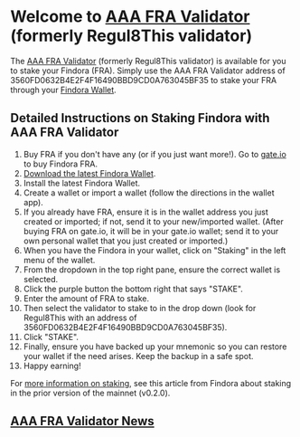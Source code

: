 # Welcome to [AAA FRA Validator](https://findorascan.io/node?node=3560FD0632B4E2F4F16490BBD9CD0A763045BF35) (formerly Regul8This validator)

The [AAA FRA Validator](https://findorascan.io/node?node=3560FD0632B4E2F4F16490BBD9CD0A763045BF35) (formerly Regul8This validator) is available for you to stake your Findora (FRA). Simply use the AAA FRA Validator address of 3560FD0632B4E2F4F16490BBD9CD0A763045BF35 to stake your FRA through your [Findora Wallet](https://wallet.findora.org/).

## Detailed Instructions on Staking Findora with AAA FRA Validator
1. Buy FRA if you don't have any (or if you just want more!). Go to [gate.io](https://www.gate.io/) to buy Findora FRA.
2. [Download the latest Findora Wallet](https://wallet.findora.org/).
4. Install the latest Findora Wallet.
5. Create a wallet or import a wallet (follow the directions in the wallet app).
6. If you already have FRA, ensure it is in the wallet address you just created or imported; if not, send it to your new/imported wallet. (After buying FRA on gate.io, it will be in your gate.io wallet; send it to your own personal wallet that you just created or imported.)
7. When you have the Findora in your wallet, click on "Staking" in the left menu of the wallet.
8. From the dropdown in the top right pane, ensure the correct wallet is selected.
9. Click the purple button the bottom right that says "STAKE".
10. Enter the amount of FRA to stake.
11. Then select the validator to stake to in the drop down (look for Regul8This with an address of 3560FD0632B4E2F4F16490BBD9CD0A763045BF35).
12. Click "STAKE".
13. Finally, ensure you have backed up your mnemonic so you can restore your wallet if the need arises. Keep the backup in a safe spot.
14. Happy earning!

For [more information on staking](https://findora.org/2021/10/staking-live-on-findora-mainnet-beta/), see this article from Findora about staking in the prior version of the mainnet (v0.2.0).

## [AAA FRA Validator News](Regul8This_Validator.md)
